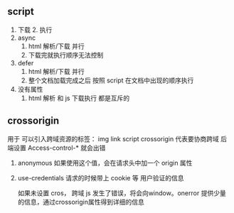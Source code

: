 ## script
1. 下载  2. 执行
  1. async 
      1. html 解析/下载   并行 
      2. 下载完就执行顺序无法控制
  2. defer
      1. html 解析/下载   并行 
      2. 整个文档加载完成之后 按照 script 在文档中出现的顺序执行
  3. 没有属性
      1. html 解析 和 js 下载执行 都是互斥的

## crossorigin
用于  可以引入跨域资源的标签： img link script
crossorigin 代表要协商跨域 
后端设置 Access-control-*  就会出错
1. anonymous 
如果使用这个值，会在请求头中加一个 origin 属性
2. use-credentials
    请求的时候带上 cookie 等 用户验证的信息

    如果未设置 cros， 跨域 js 发生了错误，将会向window。onerror 提供少量的信息，通过crossorigin属性得到详细的信息